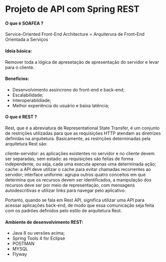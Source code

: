 # Projeto de API com Spring REST 

#### O que é SOAFEA ? 
Service-Oriented Front-End Architecture = Arquiterura de Front-End Orientada a Serviços

#### Ideia básica:
Remover toda a lógica de apresetação de apresentação do servidor e levar para o cliente.

#### Benefícios:
  -  Desenvolvimento assíncrono do front-end e back-end;
  - Escalabilidade;
  - Interoperabildiade;
  - Melhor experiência do usuário e baixa latência;

####  O que é REST ?

Rest, que é a abreviatura de Representational State Transfer, é um conjunto de restrições utilizadas para que as requisições HTTP atendam as diretrizes definidas na arquitetura. Basicamente, as restrições determinadas pela arquitetura Rest são:

cliente-servidor: as aplicações existentes no servidor e no cliente devem ser separadas;
sem estado: as requisições são feitas de forma independente, ou seja, cada uma executa apenas uma determinada ação;
cache: a API deve utilizar o cache para evitar chamadas recorrentes ao servidor;
interface uniforme: agrupa outros quatro conceitos em que determina que os recursos devem ser identificados, a manipulação dos recursos deve ser por meio de representação, com mensagens autodescritivas e utilizar links para navegar pelo aplicativo.

Portanto, quando se fala em Rest API, significa utilizar uma API para acessar aplicações back-end, de modo que essa comunicação seja feita com os padrões definidos pelo estilo de arquitetura Rest.


####  Ambiente de desenvolvimento REST:

  -   Java 8 ou versões acima;
  -   Spring Tools 4 for Eclipse
  -   POSTMAN
  -   MYSQL
  -   Flyway